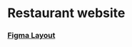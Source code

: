 # Restaurant website

### [Figma Layout](https://www.figma.com/file/IhiRG4RrKeQ1HOJOq3di57/Wonderful-dish-website?node-id=0%3A1)
